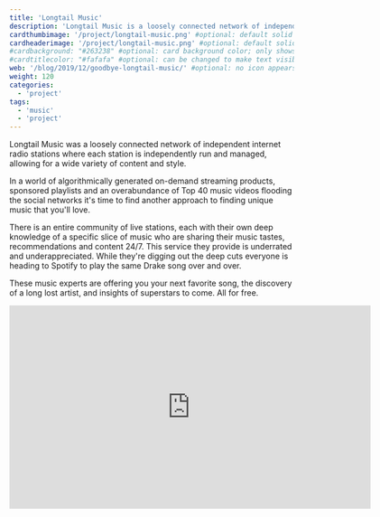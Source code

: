 ```yaml
---
title: 'Longtail Music'
description: 'Longtail Music is a loosely connected network of independent internet radio stations.'
cardthumbimage: '/project/longtail-music.png' #optional: default solid color if unset
cardheaderimage: '/project/longtail-music.png' #optional: default solid color if unset
#cardbackground: "#263238" #optional: card background color; only shows when no image specified
#cardtitlecolor: "#fafafa" #optional: can be changed to make text visible over card image
web: '/blog/2019/12/goodbye-longtail-music/' #optional: no icon appears if unset
weight: 120
categories:
  - 'project'
tags:
  - 'music'
  - 'project'
---
```


Longtail Music was a loosely connected network of independent internet radio stations where each station is independently run and managed, allowing for a wide variety of content and style.

In a world of algorithmically generated on-demand streaming products, sponsored playlists and an overabundance of Top 40 music videos flooding the social networks it's time to find another approach to finding unique music that you'll love.

There is an entire community of live stations, each with their own deep knowledge of a specific slice of music who are sharing their music tastes, recommendations and content 24/7. This service they provide is underrated and underappreciated. While they're digging out the deep cuts everyone is heading to Spotify to play the same Drake song over and over.

These music experts are offering you your next favorite song, the discovery of a long lost artist, and insights of superstars to come. All for free.

<iframe src="https://player.vimeo.com/video/214576527" width="640" height="360" frameborder="0" webkitallowfullscreen mozallowfullscreen allowfullscreen></iframe>
